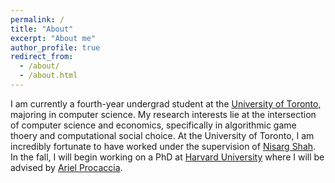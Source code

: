 ```yaml
---
permalink: /
title: "About"
excerpt: "About me"
author_profile: true
redirect_from: 
  - /about/
  - /about.html
---
```


I am currently a fourth-year undergrad student at the [University of Toronto](https://www.utoronto.ca), majoring in computer science. My research interests lie at the intersection of computer science and economics, specifically in algorithmic game thoery and computational social choice. At the University of Toronto, I am incredibly fortunate to have worked under the supervision of [Nisarg Shah](http://www.cs.toronto.edu/~nisarg/index.html). In the fall, I will begin working on a PhD at [Harvard University](https://www.seas.harvard.edu) where I will be advised by [Ariel Procaccia](http://procaccia.info). 
